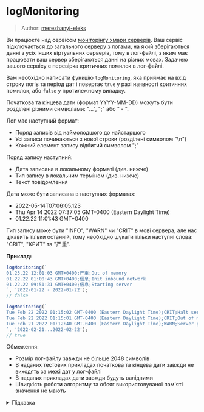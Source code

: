 # logMonitoring

> Author: [merezhanyi-eleks](https://github.com/merezhanyi-eleks)

Ви працюєте над сервісом [моніторінгу хмари серверів](https://uk.wikipedia.org/wiki/%D0%9C%D0%BE%D0%BD%D1%96%D1%82%D0%BE%D1%80%D0%B8%D0%BD%D0%B3_%D1%96%D0%BD%D1%82%D0%B5%D1%80%D0%BD%D0%B5%D1%82%D1%83). Ваш сервіс підключається до загального [серверу з логами](https://uk.wikipedia.org/wiki/%D0%9B%D0%BE%D0%B3), на який зберігаються данні з усіх інших віртуальних серверів, тому в лог-файлі, з яким має працювати ваш сервер зберігаються данні на різних мовах. Задачею вашого сервісу є перевірка критичних помилок в лог-файлі.

Вам необхідно написати функцію `logMonitoring`, яка приймає на вхід строку логів та період дат і повертає `true` у разі наявності критичних помилок, або `false` у протилежному випадку.

Початкова та кінцева дати (формат YYYY-MM-DD) можуть бути розділені різними символами: "...", ";" або " - ".

Лог має наступний формат:

- Поряд записів від наймолодшого до найстаршого
- Усі записи починаються з нової строки (розділені символом "\n")
- Кожний елемент запису відбитий символом ";"

Поряд запису наступний:

- Дата записана в локальному форматі (див. нижче)
- Тип запису в локальним терміном (див. нижче)
- Текст повідомлення

Дата може бути записана в наступних форматах:

- 2022-05-14T07:06:05.123
- Thu Apr 14 2022 07:37:05 GMT-0400 (Eastern Daylight Time)
- 01.22.22 11:01:43 GMT+0400

Тип запису може бути "INFO", "WARN" чи "CRIT" в мові сервера, але нас цікавить тільки останній, тому необхідно шукати тільки наступні слова: "CRIT", "КРИТ" та "严重".

**Приклад:**

```js
logMonitoring(`
01.23.22 12:01:03 GMT+0400;严重;Out of memory
01.22.22 01:00:43 GMT+0400;信息;Init inbound network
01.22.22 09:51:31 GMT+0400;信息;Starting server
`, '2022-01-22 - 2022-01-22');
// false

logMonitoring(`
Tue Feb 22 2022 01:15:02 GMT-0400 (Eastern Daylight Time);CRIT;Halt server
Tue Feb 22 2022 01:15:01 GMT-0400 (Eastern Daylight Time);CRIT;Out of memory
Tue Feb 21 2022 01:12:40 GMT-0400 (Eastern Daylight Time);WARN;Server pending error
`, '2022-02-21...2022-02-22');
// true
```

Обмеження:

- Розмір лог-файлу завжди не більше 2048 символів
- В наданих тестових прикладах початкова та кінцева дати завжди не виходять за межі дат у лог-файлі
- В наданих прикладах дати завжди будуть валідними
- Швидкість роботи алгоритму та обсяг використовуваної пам'яті значення не мають

<details>
  <summary>Підказка</summary>

---

  Простіше обробляти таку довгу строку як масив, як це робилось раніше в завданні [stringToArray](tracks/basic/06-stringToArray).

  Зверніть увагу на JavaScript обʼєкт [Date](https://developer.mozilla.org/en-US/docs/Web/JavaScript/Reference/Global_Objects/Date).

  ## Алгоритм дій

  1. Використовуючи заданий список роздільників, визначити період дат, для яких треба зробити моніторинг
  1. Для наданого лог-файлу отримати масив записів
  1. Використовуючи список статусів, виділити необхідні фрагменти з датою та статусом
  1. Для кожного запису перевірити, чи не є він критичним і попадає в заданий період дат
  1. При отриманні позитивного результату - записати його
  1. Якщо кількість критичних статусів більше 0 - повернути `true`

</details>
